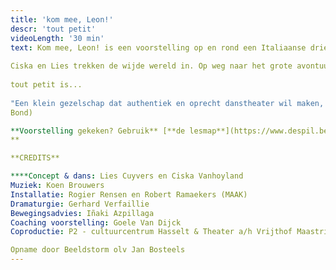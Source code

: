 ```yaml
---
title: 'kom mee, Leon!'
descr: 'tout petit'
videoLength: '30 min'
text: Kom mee, Leon! is een voorstelling op en rond een Italiaanse driewieler voor iedereen vanaf 3 jaar.  
  
Ciska en Lies trekken de wijde wereld in. Op weg naar het grote avontuur zijn ze van de baan gesukkeld. Hun eigenwijze wagentje Leon opent zijn deuren. Iedereen mag binnengluren, ontdekken en dromen. Meegenomen in de wereld van twee vrouwen die elkaar niet kunnen missen.  
  
tout petit is...  
‍  
"Een klein gezelschap dat authentiek en oprecht danstheater wil maken, ook voor jong publiek. Danstheater zonder grote gebaren, zonder lichteffecten, zonder attributen. Gewoon kleinschalig en charmant. En dat lukt hen bij deze eersteling formidabel." (Tuur Devens, voor de  
Bond)

**Voorstelling gekeken? Gebruik** [**de lesmap**](https://www.despil.be/mediastorage/FSDocument/884/Kom_mee__Leon__tout_petit__lesmateriaal.pdf) **voor nog meer plezier.  
‍**

‍**CREDITS**

**‍**Concept & dans: Lies Cuyvers en Ciska Vanhoyland  
Muziek: Koen Brouwers  
Installatie: Rogier Rensen en Robert Ramaekers (MAAK)  
Dramaturgie: Gerhard Verfaillie  
Bewegingsadvies: Iñaki Azpillaga  
Coaching voorstelling: Goele Van Dijck  
Coproductie: P2 - cultuurcentrum Hasselt & Theater a/h Vrijthof Maastricht i.k.v. interlimburgse subsidies Met steun van STROOM – ontwikkelingsbeurs, TAKT Dommelhof, Euregionaal Dansplatform Via2018 en LAPLAN/GC De Markten

Opname door Beeldstorm olv Jan Bosteels
---
```

